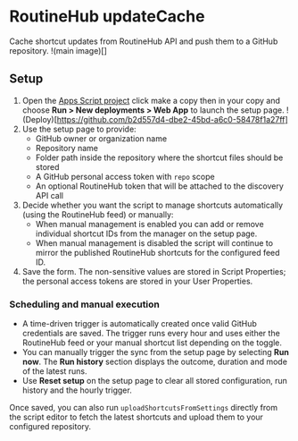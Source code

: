 # RoutineHub updateCache

Cache shortcut updates from RoutineHub API and push them to a GitHub repository.
!(main image)[]

## Setup

1. Open the [Apps Script project](https://script.google.com/home/projects/1FbQLKqGQWl2Re3TFxMNr0Q4-CtVuzmTK6uppKJuvdnbGyxZ03dBUjmLo) click make a copy then in your copy and choose **Run > New deployments > Web App** to launch the setup page.
!(Deploy)[https://github.com/b2d557d4-dbe2-45bd-a6c0-58478f1a27ff]
3. Use the setup page to provide:
   - GitHub owner or organization name
   - Repository name
   - Folder path inside the repository where the shortcut files should be stored
   - A GitHub personal access token with `repo` scope
   - An optional RoutineHub token that will be attached to the discovery API call
4. Decide whether you want the script to manage shortcuts automatically (using the RoutineHub feed) or manually:
   - When manual management is enabled you can add or remove individual shortcut IDs from the manager on the setup page.
   - When manual management is disabled the script will continue to mirror the published RoutineHub shortcuts for the configured feed ID.
5. Save the form. The non-sensitive values are stored in Script Properties; the personal access tokens are stored in your User Properties.

### Scheduling and manual execution

* A time-driven trigger is automatically created once valid GitHub credentials are saved. The trigger runs every hour and uses either the RoutineHub feed or your manual shortcut list depending on the toggle.
* You can manually trigger the sync from the setup page by selecting **Run now**. The **Run history** section displays the outcome, duration and mode of the latest runs.
* Use **Reset setup** on the setup page to clear all stored configuration, run history and the hourly trigger.

Once saved, you can also run `uploadShortcutsFromSettings` directly from the script editor to fetch the latest shortcuts and upload them to your configured repository.
